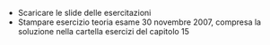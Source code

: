 - Scaricare le slide delle esercitazioni
- Stampare esercizio teoria esame 30 novembre 2007, compresa la soluzione nella cartella 
esercizi del capitolo 15